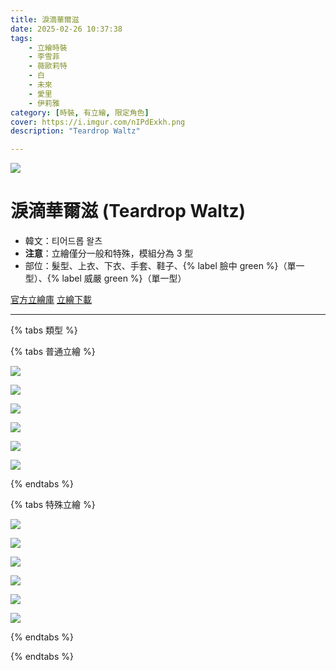 ```yaml
---
title: 淚滴華爾滋
date: 2025-02-26 10:37:38
tags:
    - 立繪時裝
    - 李雪菲
    - 薇歐莉特
    - 白
    - 未來
    - 愛里
    - 伊莉雅
category: [時裝, 有立繪, 限定角色]
cover: https://i.imgur.com/nIPdExkh.png
description: "Teardrop Waltz"

---
```

![](https://i.imgur.com/nIPdExk.png)

# 淚滴華爾滋 (Teardrop Waltz)

- 韓文：티어드롭 왈츠
- **注意**：立繪僅分一般和特殊，模組分為 3 型
- 部位：髮型、上衣、下衣、手套、鞋子、{% label 臉中 green %}（單一型）、{% label 威嚴 green %}（單一型）

[官方立繪庫](https://www.naddic.co.kr/ko/game/cls/fansitekit)
[立繪下載](https://image.naddic.co.kr/Images/cms/happycode/20250218/1739855579202.zip)

---

{% tabs 類型 %}
<!-- tab 普通角色立繪-->
{% tabs 普通立繪 %}
<!-- tab 李雪菲(Seulbi)-->
[![](https://i.imgur.com/rVYwUm2h.jpg)](https://i.imgur.com/rVYwUm2.jpg)
<!-- endtab -->
<!-- tab 薇歐莉特(Violet)-->
[![](https://i.imgur.com/iIxIhhQh.jpg)](https://i.imgur.com/iIxIhhQ.jpg)
<!-- endtab -->
<!-- tab 白(Bai)-->
[![](https://i.imgur.com/GHL2xSuh.jpg)](https://i.imgur.com/GHL2xSu.jpg)
<!-- endtab -->
<!-- tab 未來(Mirae)-->
[![](https://i.imgur.com/TLbzYjJh.jpg)](https://i.imgur.com/TLbzYjJ.jpg)
<!-- endtab -->
<!-- tab 愛里(Aeri)-->
[![](https://i.imgur.com/YJ002cJh.jpg)](https://i.imgur.com/YJ002cJ.jpg)
<!-- endtab -->
<!-- tab 伊莉雅(Ria)-->
[![](https://i.imgur.com/W2BMRNmh.jpg)](https://i.imgur.com/W2BMRNm.jpg)
<!-- endtab -->
{% endtabs %}
<!-- endtab -->

<!-- tab 特殊角色立繪-->
{% tabs 特殊立繪 %}
<!-- tab 李雪菲(Seulbi)-->
[![](https://i.imgur.com/Oximhp1h.jpg)](https://i.imgur.com/Oximhp1.jpg)
<!-- endtab -->
<!-- tab 薇歐莉特(Violet)-->
[![](https://i.imgur.com/e7LEmOvh.jpg)](https://i.imgur.com/e7LEmOv.jpg)
<!-- endtab -->
<!-- tab 白(Bai)-->
[![](https://i.imgur.com/bg6pWhlh.jpg)](https://i.imgur.com/bg6pWhl.jpg)
<!-- endtab -->
<!-- tab 未來(Mirae)-->
[![](https://i.imgur.com/QPXV0Krh.jpg)](https://i.imgur.com/QPXV0Kr.jpg)
<!-- endtab -->
<!-- tab 愛里(Aeri)-->
[![](https://i.imgur.com/DculnEEh.jpg)](https://i.imgur.com/DculnEE.jpg)
<!-- endtab -->
<!-- tab 伊莉雅(Ria)-->
[![](https://i.imgur.com/qxwlzuEh.jpg)](https://i.imgur.com/qxwlzuE.jpg)
<!-- endtab -->
{% endtabs %}
<!-- endtab -->

{% endtabs %}